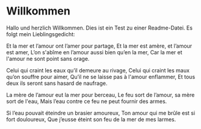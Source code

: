 # Willkommen

Hallo und herzlich Willkommen. Dies ist ein Test zu einer Readme-Datei. Es folgt mein Lieblingsgedicht:

Et la mer et l’amour ont l’amer pour partage,
Et la mer est amère, et l’amour est amer,
L’on s'abîme en l’amour aussi bien qu’en la mer,
Car la mer et l'amour ne sont point sans orage.

Celui qui craint les eaux qu’il demeure au rivage,
Celui qui craint les maux qu’on souffre pour aimer,
Qu’il ne se laisse pas à l'amour enflammer,
Et tous deux ils seront sans hasard de naufrage.

La mère de l’amour eut la mer pour berceau,
Le feu sort de l’amour, sa mère sort de l'eau,
Mais l’eau contre ce feu ne peut fournir des armes.

Si l’eau pouvait éteindre un brasier amoureux,
Ton amour qui me brûle est si fort douloureux,
Que j’eusse éteint son feu de la mer de mes larmes.
